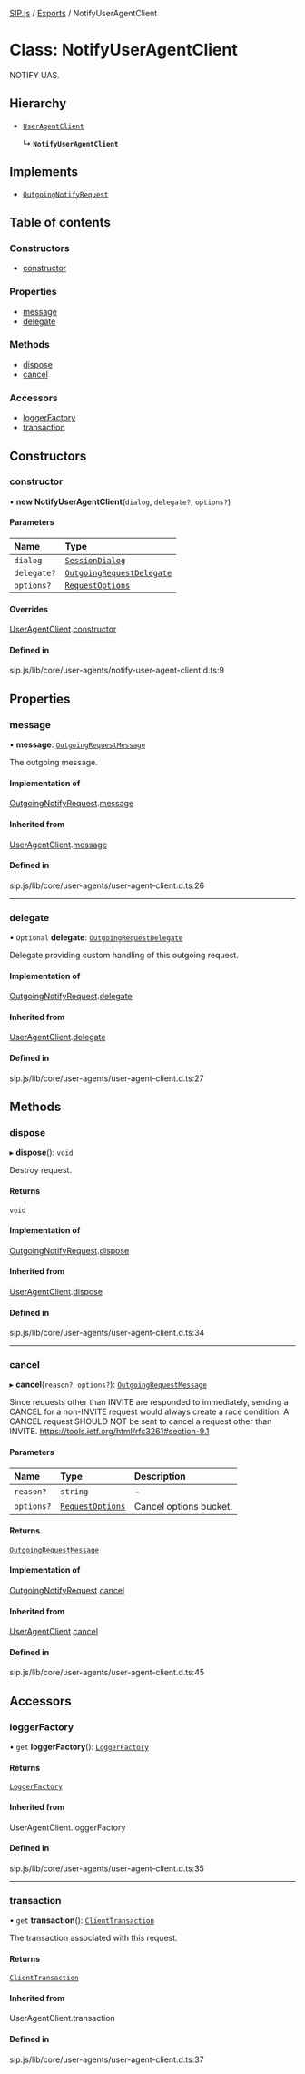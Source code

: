 [SIP.js](../README.md) / [Exports](../modules.md) / NotifyUserAgentClient

# Class: NotifyUserAgentClient

NOTIFY UAS.

## Hierarchy

- [`UserAgentClient`](UserAgentClient.md)

  ↳ **`NotifyUserAgentClient`**

## Implements

- [`OutgoingNotifyRequest`](../interfaces/OutgoingNotifyRequest.md)

## Table of contents

### Constructors

- [constructor](NotifyUserAgentClient.md#constructor)

### Properties

- [message](NotifyUserAgentClient.md#message)
- [delegate](NotifyUserAgentClient.md#delegate)

### Methods

- [dispose](NotifyUserAgentClient.md#dispose)
- [cancel](NotifyUserAgentClient.md#cancel)

### Accessors

- [loggerFactory](NotifyUserAgentClient.md#loggerfactory)
- [transaction](NotifyUserAgentClient.md#transaction)

## Constructors

### constructor

• **new NotifyUserAgentClient**(`dialog`, `delegate?`, `options?`)

#### Parameters

| Name | Type |
| :------ | :------ |
| `dialog` | [`SessionDialog`](SessionDialog.md) |
| `delegate?` | [`OutgoingRequestDelegate`](../interfaces/OutgoingRequestDelegate.md) |
| `options?` | [`RequestOptions`](../interfaces/RequestOptions.md) |

#### Overrides

[UserAgentClient](UserAgentClient.md).[constructor](UserAgentClient.md#constructor)

#### Defined in

sip.js/lib/core/user-agents/notify-user-agent-client.d.ts:9

## Properties

### message

• **message**: [`OutgoingRequestMessage`](OutgoingRequestMessage.md)

The outgoing message.

#### Implementation of

[OutgoingNotifyRequest](../interfaces/OutgoingNotifyRequest.md).[message](../interfaces/OutgoingNotifyRequest.md#message)

#### Inherited from

[UserAgentClient](UserAgentClient.md).[message](UserAgentClient.md#message)

#### Defined in

sip.js/lib/core/user-agents/user-agent-client.d.ts:26

___

### delegate

• `Optional` **delegate**: [`OutgoingRequestDelegate`](../interfaces/OutgoingRequestDelegate.md)

Delegate providing custom handling of this outgoing request.

#### Implementation of

[OutgoingNotifyRequest](../interfaces/OutgoingNotifyRequest.md).[delegate](../interfaces/OutgoingNotifyRequest.md#delegate)

#### Inherited from

[UserAgentClient](UserAgentClient.md).[delegate](UserAgentClient.md#delegate)

#### Defined in

sip.js/lib/core/user-agents/user-agent-client.d.ts:27

## Methods

### dispose

▸ **dispose**(): `void`

Destroy request.

#### Returns

`void`

#### Implementation of

[OutgoingNotifyRequest](../interfaces/OutgoingNotifyRequest.md).[dispose](../interfaces/OutgoingNotifyRequest.md#dispose)

#### Inherited from

[UserAgentClient](UserAgentClient.md).[dispose](UserAgentClient.md#dispose)

#### Defined in

sip.js/lib/core/user-agents/user-agent-client.d.ts:34

___

### cancel

▸ **cancel**(`reason?`, `options?`): [`OutgoingRequestMessage`](OutgoingRequestMessage.md)

Since requests other than INVITE are responded to immediately, sending a
CANCEL for a non-INVITE request would always create a race condition.
A CANCEL request SHOULD NOT be sent to cancel a request other than INVITE.
https://tools.ietf.org/html/rfc3261#section-9.1

#### Parameters

| Name | Type | Description |
| :------ | :------ | :------ |
| `reason?` | `string` | - |
| `options?` | [`RequestOptions`](../interfaces/RequestOptions.md) | Cancel options bucket. |

#### Returns

[`OutgoingRequestMessage`](OutgoingRequestMessage.md)

#### Implementation of

[OutgoingNotifyRequest](../interfaces/OutgoingNotifyRequest.md).[cancel](../interfaces/OutgoingNotifyRequest.md#cancel)

#### Inherited from

[UserAgentClient](UserAgentClient.md).[cancel](UserAgentClient.md#cancel)

#### Defined in

sip.js/lib/core/user-agents/user-agent-client.d.ts:45

## Accessors

### loggerFactory

• `get` **loggerFactory**(): [`LoggerFactory`](LoggerFactory.md)

#### Returns

[`LoggerFactory`](LoggerFactory.md)

#### Inherited from

UserAgentClient.loggerFactory

#### Defined in

sip.js/lib/core/user-agents/user-agent-client.d.ts:35

___

### transaction

• `get` **transaction**(): [`ClientTransaction`](ClientTransaction.md)

The transaction associated with this request.

#### Returns

[`ClientTransaction`](ClientTransaction.md)

#### Inherited from

UserAgentClient.transaction

#### Defined in

sip.js/lib/core/user-agents/user-agent-client.d.ts:37

